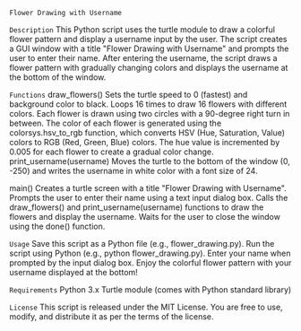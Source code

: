 `Flower Drawing with Username`

`Description`
This Python script uses the turtle module to draw a colorful flower pattern and display a username input by the user. The script creates a GUI window with a title "Flower Drawing with Username" and prompts the user to enter their name. After entering the username, the script draws a flower pattern with gradually changing colors and displays the username at the bottom of the window.

`Functions`
draw_flowers()
  Sets the turtle speed to 0 (fastest) and background color to black.
  Loops 16 times to draw 16 flowers with different colors.
  Each flower is drawn using two circles with a 90-degree right turn in between.
  The color of each flower is generated using the colorsys.hsv_to_rgb function, which converts HSV (Hue, Saturation, Value) colors to RGB (Red, Green, Blue) colors.
  The hue value is incremented by 0.005 for each flower to create a gradual color change.
  print_username(username)
  Moves the turtle to the bottom of the window (0, -250) and writes the username in white color with a font size of 24.

main()
  Creates a turtle screen with a title "Flower Drawing with Username".
  Prompts the user to enter their name using a text input dialog box.
  Calls the draw_flowers() and print_username(username) functions to draw the flowers and display the username.
  Waits for the user to close the window using the done() function.
  
`Usage`
  Save this script as a Python file (e.g., flower_drawing.py).
  Run the script using Python (e.g., python flower_drawing.py).
  Enter your name when prompted by the input dialog box.
  Enjoy the colorful flower pattern with your username displayed at the bottom!
  
`Requirements`
  Python 3.x
  Turtle module (comes with Python standard library)
  
`License`
This script is released under the MIT License. You are free to use, modify, and distribute it as per the terms of the license.
